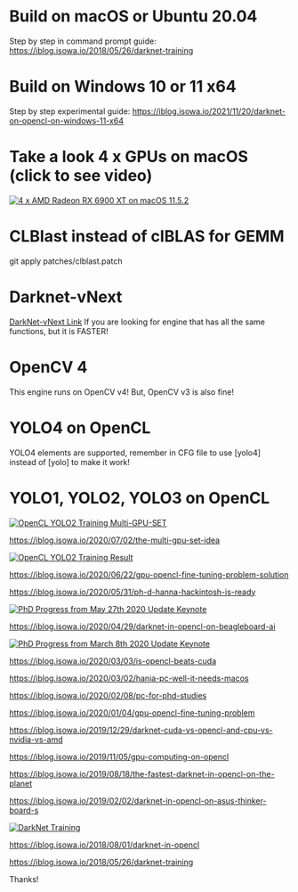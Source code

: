 # Build on macOS or Ubuntu 20.04

Step by step in command prompt guide: https://iblog.isowa.io/2018/05/26/darknet-training

# Build on Windows 10 or 11 x64

Step by step experimental guide: https://iblog.isowa.io/2021/11/20/darknet-on-opencl-on-windows-11-x64

# Take a look 4 x GPUs on macOS (click to see video)

[![4 x AMD Radeon RX 6900 XT on macOS 11.5.2](https://iblog.isowa.io/wp-content/uploads/2021/08/moria-scaled.jpeg)](https://www.youtube.com/watch?v=W6VOLjgwKNI)

# CLBlast instead of clBLAS for GEMM

git apply patches/clblast.patch

# Darknet-vNext

[DarkNet-vNext Link](https://github.com/sowson/darknet-vNext) If you are looking for engine that has all the same functions, but it is FASTER!

# OpenCV 4

This engine runs on OpenCV v4! But, OpenCV v3 is also fine!

# YOLO4 on OpenCL

YOLO4 elements are supported, remember in CFG file to use [yolo4] instead of [yolo] to make it work!

# YOLO1, YOLO2, YOLO3 on OpenCL

[![OpenCL YOLO2 Training Multi-GPU-SET](https://iblog.isowa.io/wp-content/uploads/2020/07/gitbug-img.jpg)](https://www.youtube.com/watch?v=o-PV3vmfP-0)

https://iblog.isowa.io/2020/07/02/the-multi-gpu-set-idea

[![OpenCL YOLO2 Training Result](https://iblog.isowa.io/wp-content/uploads/2020/06/gitbug-image.jpg)](https://www.youtube.com/watch?v=_dNYNYHXHHo)

https://iblog.isowa.io/2020/06/22/gpu-opencl-fine-tuning-problem-solution

https://iblog.isowa.io/2020/05/31/ph-d-hanna-hackintosh-is-ready

[![PhD Progress from May 27th 2020 Update Keynote](https://iblog.isowa.io/wp-content/uploads/2020/05/gitbug-image.jpg)](https://www.youtube.com/watch?v=qfCWYVnJrjQ)

https://iblog.isowa.io/2020/04/29/darknet-in-opencl-on-beagleboard-ai

[![PhD Progress from March 8th 2020 Update Keynote](https://iblog.isowa.io/wp-content/uploads/2020/03/gitbug-image.jpg)](https://www.youtube.com/watch?v=exuPfFtbwgU)

https://iblog.isowa.io/2020/03/03/is-opencl-beats-cuda

https://iblog.isowa.io/2020/03/02/hania-pc-well-it-needs-macos

https://iblog.isowa.io/2020/02/08/pc-for-phd-studies

https://iblog.isowa.io/2020/01/04/gpu-opencl-fine-tuning-problem

https://iblog.isowa.io/2019/12/29/darknet-cuda-vs-opencl-and-cpu-vs-nvidia-vs-amd

https://iblog.isowa.io/2019/11/05/gpu-computing-on-opencl

https://iblog.isowa.io/2019/08/18/the-fastest-darknet-in-opencl-on-the-planet

https://iblog.isowa.io/2019/02/02/darknet-in-opencl-on-asus-thinker-board-s

[![DarkNet Training](https://img.youtube.com/vi/Mxw7XkFBFPc/0.jpg)](https://www.youtube.com/watch?v=Mxw7XkFBFPc)

https://iblog.isowa.io/2018/08/01/darknet-in-opencl

https://iblog.isowa.io/2018/05/26/darknet-training 

Thanks!
